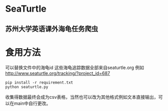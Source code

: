 # SeaTurtle
苏州大学英语课外海龟任务爬虫
---
# 食用方法
可以替换文件中的海龟id 这些海龟追踪数据全部来自seaturtle.org
例如
http://www.seaturtle.org/tracking/?project_id=687
```
pip install -r requirement.txt
python seaturtle.py
```
收集得数据最终会成为csv表格，当然也可以改为其他格式例如文本直接输出，可以在main中自行更改。
